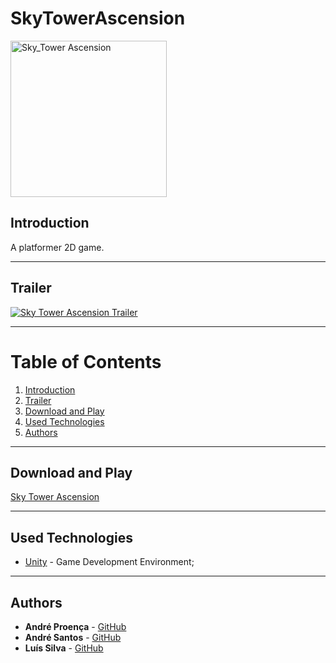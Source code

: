 # SkyTowerAscension

<img src="https://github.com/AndreProenza/SkyTowerAscension/assets/78174997/00097ad7-9380-47fd-ba5c-15d8f25939d2" alt="Sky_Tower Ascension" width="250"/>


## Introduction

A platformer 2D game. 

---

## Trailer

[![Sky Tower Ascension Trailer](https://img.youtube.com/vi/5P-o-XwyQpM/0.jpg)](https://www.youtube.com/watch?v=5P-o-XwyQpM&t=1s&ab_channel=Andr%C3%A9Santos)

---

# Table of Contents
1. [Introduction](#introduction)
2. [Trailer](trailer)
3. [Download and Play](download-and-play)
4. [Used Technologies](#used-technologies)
5. [Authors](#authors)

---

## Download and Play

[Sky Tower Ascension](https://andregss.itch.io/sky-tower-ascension)

---

## Used Technologies

* [Unity](https://unity.com/) - Game Development Environment;

---

## Authors

* **André Proença** - [GitHub](https://github.com/AndreProenza)
* **André Santos** - [GitHub](*)
* **Luís Silva** - [GitHub](*)

